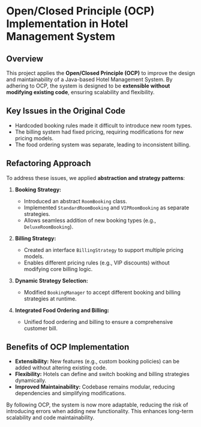 # Open/Closed Principle (OCP) Implementation in Hotel Management System

## Overview
This project applies the **Open/Closed Principle (OCP)** to improve the design and maintainability of a Java-based Hotel Management System. By adhering to OCP, the system is designed to be **extensible without modifying existing code**, ensuring scalability and flexibility.

## Key Issues in the Original Code
- Hardcoded booking rules made it difficult to introduce new room types.
- The billing system had fixed pricing, requiring modifications for new pricing models.
- The food ordering system was separate, leading to inconsistent billing.

## Refactoring Approach
To address these issues, we applied **abstraction and strategy patterns**:
1. **Booking Strategy:**
   - Introduced an abstract `RoomBooking` class.
   - Implemented `StandardRoomBooking` and `VIPRoomBooking` as separate strategies.
   - Allows seamless addition of new booking types (e.g., `DeluxeRoomBooking`).

2. **Billing Strategy:**
   - Created an interface `BillingStrategy` to support multiple pricing models.
   - Enables different pricing rules (e.g., VIP discounts) without modifying core billing logic.

3. **Dynamic Strategy Selection:**
   - Modified `BookingManager` to accept different booking and billing strategies at runtime.

4. **Integrated Food Ordering and Billing:**
   - Unified food ordering and billing to ensure a comprehensive customer bill.

## Benefits of OCP Implementation
- **Extensibility:** New features (e.g., custom booking policies) can be added without altering existing code.
- **Flexibility:** Hotels can define and switch booking and billing strategies dynamically.
- **Improved Maintainability:** Codebase remains modular, reducing dependencies and simplifying modifications.

By following OCP, the system is now more adaptable, reducing the risk of introducing errors when adding new functionality. This enhances long-term scalability and code maintainability.



